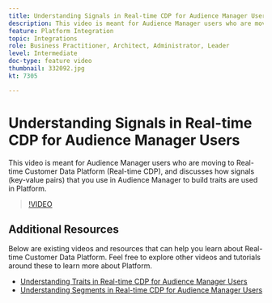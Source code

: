 ```yaml
---
title: Understanding Signals in Real-time CDP for Audience Manager Users
description: This video is meant for Audience Manager users who are moving to Real-time Customer Data Platform (Real-time CDP), and discusses how signals (key-value pairs) that you use in Audience Manager to build traits are used in Platform.
feature: Platform Integration
topic: Integrations
role: Business Practitioner, Architect, Administrator, Leader
level: Intermediate
doc-type: feature video
thumbnail: 332092.jpg
kt: 7305

---
```


# Understanding Signals in Real-time CDP for Audience Manager Users

This video is meant for Audience Manager users who are moving to Real-time Customer Data Platform (Real-time CDP), and discusses how signals (key-value pairs) that you use in Audience Manager to build traits are used in Platform.

>[!VIDEO](https://video.tv.adobe.com/v/332092/?quality=12&learn=on)

## Additional Resources

Below are existing videos and resources that can help you learn about Real-time Customer Data Platform. Feel free to explore other videos and tutorials around these to learn more about Platform.

* [Understanding Traits in Real-time CDP for Audience Manager Users](https://experienceleague.adobe.com/docs/audience-manager-learn/tutorials/other-integrations/integrating-with-rtcdp/rtcdp-traits-for-aam-users.html?lang=en#other-integrations)
* [Understanding Segments in Real-time CDP for Audience Manager Users](https://experienceleague.adobe.com/docs/audience-manager-learn/tutorials/other-integrations/integrating-with-rtcdp/rtcdp-segments-for-aam-users.html?lang=en#other-integrations)
